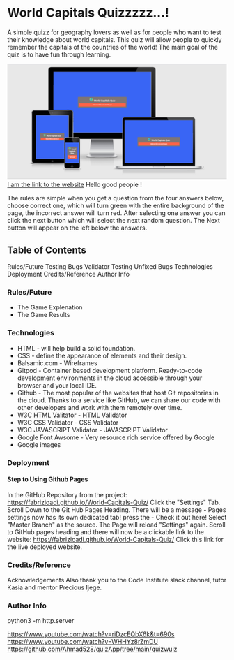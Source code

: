 # World Capitals Quizzzzz...!

A simple quizz for geography lovers as well as for people who want to test their knowledge about world capitals.
This quiz will allow people to quickly remember the capitals of the countries of the world!
The main goal of the quiz is to have fun through learning.

![](assets/images/Responsive.png)
 [I am the link to the website](https://fabrizioadi.github.io/World-Capitals-Quiz/) Hello good people !

The rules are simple when you get a question from the four answers below, choose correct one, which will turn green with the entire background of the page, the incorrect answer will turn red. After selecting one answer you can click the next button which will select the next random question. The Next button will appear on the left below the answers.

## Table of Contents
Rules/Future
Testing
Bugs
Validator Testing
Unfixed Bugs
Technologies
Deployment
Credits/Reference
Author Info

### Rules/Future

* The Game Explenation
* The Game Results

### Technologies
* HTML - will help build a solid foundation.
* CSS - define the appearance of elements and their design.
* Balsamic.com - Wireframes
* Gitpod - Container based development platform. Ready-to-code development environments in the cloud accessible through your browser and your local IDE.
* Github - The most popular of the websites that host Git repositories in the cloud. Thanks to a service like GitHub, we can share our code with other developers and work with them remotely over time.
* W3C HTML Valitator - HTML Validator
* W3C CSS Validator - CSS Validator
* W3C JAVASCRIPT Validator - JAVASCRIPT Validator
* Google Font Awsome - Very resource rich service offered by Google
* Google images

### Deployment
#### Step to Using Github Pages
In the GitHub Repository from the project: https://fabrizioadi.github.io/World-Capitals-Quiz/
Click the "Settings" Tab.
Scroll Down to the Git Hub Pages Heading.
There will be a message - Pages settings now has its own dedicated tab! press the - Check it out here!
Select "Master Branch" as the source.
The Page will reload "Settings" again.
Scroll to GitHub pages heading and there will now be a clickable link to the website: https://fabrizioadi.github.io/World-Capitals-Quiz/
Click this link for the live deployed website.

### Credits/Reference




Acknowledgements
Also thank you to the Code Institute slack channel, tutor Kasia and mentor Precious Ijege.

### Author Info





python3 -m http.server

https://www.youtube.com/watch?v=riDzcEQbX6k&t=690s
https://www.youtube.com/watch?v=WHHYz8rZmDU
https://github.com/Ahmad528/quizApp/tree/main/quizwuiz